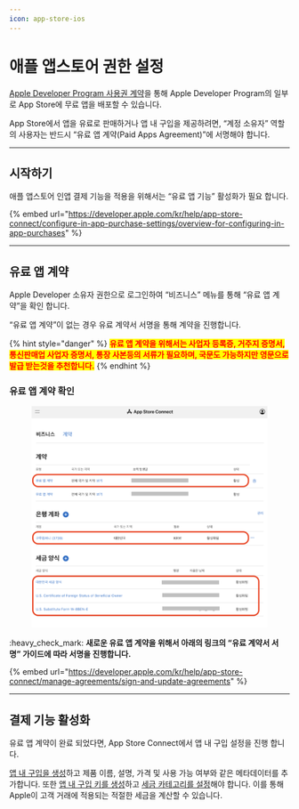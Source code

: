 ```yaml
---
icon: app-store-ios
---
```


# 애플 앱스토어 권한 설정

[Apple Developer Program 사용권 계약](https://developer.apple.com/kr/terms/)을 통해 Apple Developer Program의 일부로 App Store에 무료 앱을 배포할 수 있습니다.

App Store에서 앱을 유료로 판매하거나 앱 내 구입을 제공하려면, “계정 소유자” 역할의 사용자는 반드시 “유료 앱 계약(Paid Apps Agreement)”에 서명해야 합니다.

***

## 시작하기

애플 앱스토어 인앱 결제 기능을 적용을 위해서는 “유료 앱 기능” 활성화가 필요 합니다.

{% embed url="https://developer.apple.com/kr/help/app-store-connect/configure-in-app-purchase-settings/overview-for-configuring-in-app-purchases" %}

***

## 유료 앱 계약

Apple Developer 소유자 권한으로 로그인하여 “비즈니스” 메뉴를 통해 “유료 앱 계약”을 확인 합니다.

“유료 앱 계약”이 없는 경우 유료 계약서 서명을 통해 계약을 진행합니다.

{% hint style="danger" %}
<mark style="color:red;">**유료 앱 계약을 위해서는 사업자 등록증, 거주지 증명서, 통신판매업 사업자 증명서, 통장 사본등의 서류가 필요하며, 국문도 가능하지만 영문으로 발급 받는것을 추천합니다.**</mark>
{% endhint %}

### 유료 앱 계약 확인

<figure><img src="../../.gitbook/assets/apple_store_setup_01.png" alt=""><figcaption></figcaption></figure>

:heavy\_check\_mark: **새로운 유료 앱 계약을 위해서 아래의 링크의 “유료 계약서 서명” 가이드에 따라 서명을 진행합니다.**

{% embed url="https://developer.apple.com/kr/help/app-store-connect/manage-agreements/sign-and-update-agreements" %}

***

## 결제 기능 활성화

유료 앱 계약이 완료 되었다면, App Store Connect에서 앱 내 구입 설정을 진행 합니다.

[앱 내 구입을 생성](https://developer.apple.com/kr/help/app-store-connect/manage-consumable-and-non-consumable-in-app-purchases/create-in-app-purchases)하고 제품 이름, 설명, 가격 및 사용 가능 여부와 같은 메타데이터를 추가합니다. 또한 [앱 내 구입 키를 생성](https://developer.apple.com/kr/help/app-store-connect/configure-in-app-purchase-settings/generate-keys-for-in-app-purchases)하고 [세금 카테고리를 설정](https://developer.apple.com/kr/help/app-store-connect/configure-in-app-purchase-settings/set-a-tax-category-for-in-app-purchases)해야 합니다. 이를 통해 Apple이 고객 거래에 적용되는 적절한 세금을 계산할 수 있습니다.
